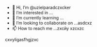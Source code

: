 - 👋 Hi, I’m @uzielparadczxcker
- 👀 I’m interested in ...
- 🌱 I’m currently learning ...
- 💞️ I’m looking to collaborate on ...asdcxz
- 📫 How to reach me ...zxcйу
xzcxzc
<!---
uzielparker/uzielparker is a ✨ special ✨ repository because its `README.md` (this file) appears on your GitHub profile.
You can click the Preview link to take a look at your changes.
--->
cxvyligasfhgjzxc
